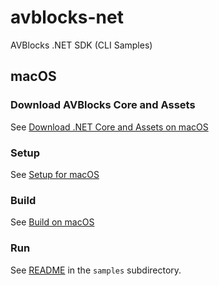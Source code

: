 # avblocks-net
AVBlocks .NET SDK (CLI Samples)

## macOS

### Download AVBlocks Core and Assets

See [Download .NET Core and Assets on macOS](./docs/download-avblocks-net-core-and-assets-mac.md) 

### Setup

See [Setup for macOS](./docs/setup-mac.md)

### Build

See [Build on macOS](./docs/build-mac.md)

### Run

See [README](./samples/README.md) in the `samples` subdirectory. 

